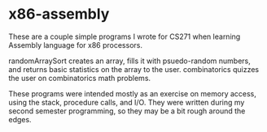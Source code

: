 # x86-assembly

These are a couple simple programs I wrote for CS271 when learning Assembly language for x86 processors. 

randomArraySort creates an array, fills it with psuedo-random numbers, and returns basic statistics on the array to the user.
combinatorics quizzes the user on combinatorics math problems. 

These programs were intended mostly as an exercise on memory access, using the stack, procedure calls, and I/O. They were written during my second 
semester programming, so they may be a bit rough around the edges.
